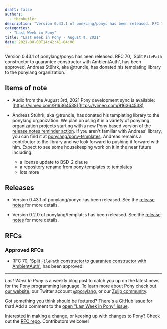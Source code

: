 ```yaml
---
draft: false
authors:
  - theobutler
description: "Version 0.43.1 of ponylang/ponyc has been released. RFC 70, 'Split `FilePath` constructor to guarantee constructor with AmbientAuth', has been approved. Andreas Stührk, aka @trundle, has donated his templating library to the ponylang organization."
categories:
  - "Last Week in Pony"
title: "Last Week in Pony - August 8, 2021"
date: 2021-08-08T14:42:41-04:00
---
```


Version 0.43.1 of ponylang/ponyc has been released. RFC 70, 'Split `FilePath` constructor to guarantee constructor with AmbientAuth', has been approved. Andreas Stührk, aka @trundle, has donated his templating library to the ponylang organization.
<!-- more -->

## Items of note

- Audio from the August 3rd, 2021 Pony development sync is available:
[https://vimeo.com/916364538](https://vimeo.com/916364538)

- Andreas Stührk, aka @trundle,  has donated his templating library to the ponylang organization. We plan on using it in a variety of ponylang organization projects starting with a new Pony based version of the [release notes reminder action](https://github.com/ponylang/release-notes-reminder-bot-action).
If you aren't familiar with Andreas' library, you can find it at [ponylang/pony-templates](https://github.com/ponylang/pony-templates).
Andreas remains a contributor to the library and we look forward to pushing it forward with him.
Expect to see some housekeeping work on it in the near future including:

    - a license update to BSD-2 clause
    - a repository rename from pony-templates to templates
    - lots more

## Releases

- Version 0.43.1 of ponylang/ponyc has been released.
See the [release notes](https://github.com/ponylang/ponyc/releases/tag/0.43.1) for more details.

- Version 0.2.0 of ponylang/templates has been released.
See the [release notes](https://github.com/ponylang/templates/releases/tag/0.2.0) for more details.

## RFCs

### Approved RFCs

- RFC 70, ['Split `FilePath` constructor to guarantee constructor with AmbientAuth'](https://github.com/ponylang/rfcs/pull/190), has been approved.

---

_Last Week In Pony_ is a weekly blog post to catch you up on the latest news for the Pony programming language. To learn more about Pony check out [our website](https://ponylang.io), our Twitter account [@ponylang](https://twitter.com/ponylang), or our [Zulip community](https://ponylang.zulipchat.com).

Got something you think should be featured? There's a GitHub issue for that! Add a comment to the [open "Last Week in Pony" issue](https://github.com/ponylang/ponylang.github.io/issues?q=is%3Aissue+is%3Aopen+label%3Alast-week-in-pony).

Interested in making a change, or keeping up with changes to Pony? Check out the [RFC repo](https://github.com/ponylang/rfcs). Contributors welcome!
